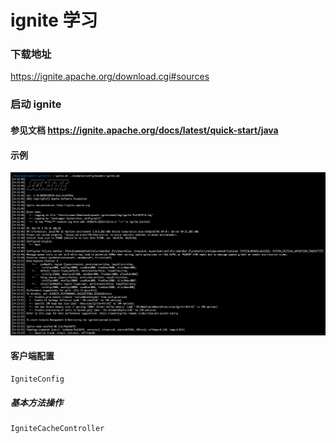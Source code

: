 # ignite 学习

### 下载地址

https://ignite.apache.org/download.cgi#sources

### 启动 ignite

#### 参见文档 https://ignite.apache.org/docs/latest/quick-start/java

#### 示例

![img.png](img.png)

#### 客户端配置

    IgniteConfig

##### 基本方法操作

    IgniteCacheController
   

 








